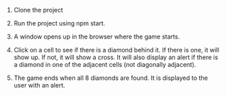 1. Clone the project

2. Run the project using npm start.

3. A window opens up in the browser where the game starts.

4. Click on a cell to see if there is a diamond behind it. If there is one, it will show up. If not, it will show a cross.
   It will also display an alert if there is a diamond in one of the adjacent cells (not diagonally adjacent).

5. The game ends when all 8 diamonds are found. It is displayed to the user with an alert.

